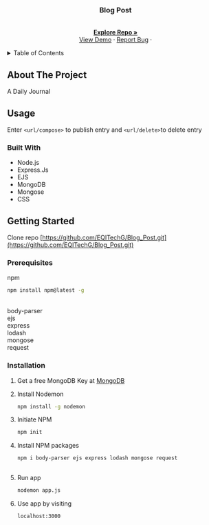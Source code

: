 <!-- PROJECT LOGO -->
<br />
<div align="center">
  <a href="https://github.com/EQITechG/Blog_Post">
  </a>

<h3 align="center">Blog Post</h3>

  <p align="center">
    <br />
    <a href="https://github.com/EQITechG/Blog_Post"><strong>Explore Repo »</strong></a>
    <br />
    <a href="https://blog-twnh.onrender.com/">View Demo</a>
    ·
    <a href="https://github.com/EQITechG/Blog_Post/issues">Report Bug</a>
    ·
  </p>
</div>



<!-- TABLE OF CONTENTS -->
<details>
  <summary>Table of Contents</summary>
  <ol>
    <li>
      <a href="#about-the-project">About The Project</a>
      <ul>
        <li><a href="#usage">Usage</a></li>
        <li><a href="#built-with">Built With</a></li>
      </ul>
    </li>
    <li>
      <a href="#getting-started">Getting Started</a>
      <ul>
        <li><a href="#prerequisites">Prerequisites</a></li>
        <li><a href="#installation">Installation</a></li>
      </ul>
    </li>
  </ol>
</details>



<!-- ABOUT THE PROJECT -->
## About The Project

A Daily Journal

<!-- USAGE EXAMPLES -->
## Usage

Enter  ```<url/compose>``` to publish entry and ```<url/delete>```to delete entry


### Built With

* Node.js
* Express.Js
* EJS
* MongoDB
* Mongose
* CSS

<!-- GETTING STARTED -->
## Getting Started

Clone repo [https://github.com/EQITechG/Blog_Post.git](https://github.com/EQITechG/Blog_Post.git)
### Prerequisites

npm
  ```sh
  npm install npm@latest -g
  ```

<br />
body-parser
<br />
ejs
<br />
express
<br />
lodash
<br />
mongose
<br />
request
<br />
 
### Installation


1. Get a free MongoDB Key at <a href="https://www.mongodb.com/">MongoDB</a>

2. Install Nodemon
    ```sh
   npm install -g nodemon
   ```
3. Initiate NPM 
    ```sh
   npm init 
   ```

4. Install NPM packages
    ```sh 
    npm i body-parser ejs express lodash mongose request
  
5. Run app
    ```sh
   nodemon app.js 
   ```
6. Use app by visiting 
     ```sh
   localhost:3000 
   ```










